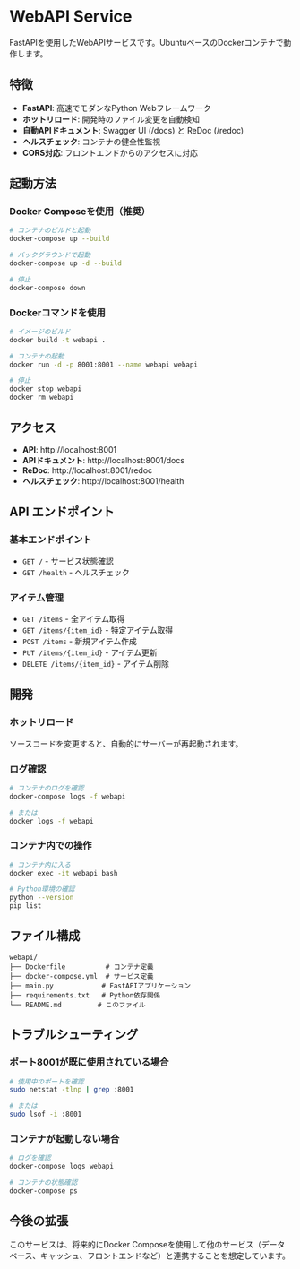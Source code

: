 # WebAPI Service

FastAPIを使用したWebAPIサービスです。UbuntuベースのDockerコンテナで動作します。

## 特徴

- **FastAPI**: 高速でモダンなPython Webフレームワーク
- **ホットリロード**: 開発時のファイル変更を自動検知
- **自動APIドキュメント**: Swagger UI (/docs) と ReDoc (/redoc)
- **ヘルスチェック**: コンテナの健全性監視
- **CORS対応**: フロントエンドからのアクセスに対応

## 起動方法

### Docker Composeを使用（推奨）
```bash
# コンテナのビルドと起動
docker-compose up --build

# バックグラウンドで起動
docker-compose up -d --build

# 停止
docker-compose down
```

### Dockerコマンドを使用
```bash
# イメージのビルド
docker build -t webapi .

# コンテナの起動
docker run -d -p 8001:8001 --name webapi webapi

# 停止
docker stop webapi
docker rm webapi
```

## アクセス

- **API**: http://localhost:8001
- **APIドキュメント**: http://localhost:8001/docs
- **ReDoc**: http://localhost:8001/redoc
- **ヘルスチェック**: http://localhost:8001/health

## API エンドポイント

### 基本エンドポイント
- `GET /` - サービス状態確認
- `GET /health` - ヘルスチェック

### アイテム管理
- `GET /items` - 全アイテム取得
- `GET /items/{item_id}` - 特定アイテム取得
- `POST /items` - 新規アイテム作成
- `PUT /items/{item_id}` - アイテム更新
- `DELETE /items/{item_id}` - アイテム削除

## 開発

### ホットリロード
ソースコードを変更すると、自動的にサーバーが再起動されます。

### ログ確認
```bash
# コンテナのログを確認
docker-compose logs -f webapi

# または
docker logs -f webapi
```

### コンテナ内での操作
```bash
# コンテナ内に入る
docker exec -it webapi bash

# Python環境の確認
python --version
pip list
```

## ファイル構成

```
webapi/
├── Dockerfile          # コンテナ定義
├── docker-compose.yml  # サービス定義
├── main.py            # FastAPIアプリケーション
├── requirements.txt   # Python依存関係
└── README.md         # このファイル
```

## トラブルシューティング

### ポート8001が既に使用されている場合
```bash
# 使用中のポートを確認
sudo netstat -tlnp | grep :8001

# または
sudo lsof -i :8001
```

### コンテナが起動しない場合
```bash
# ログを確認
docker-compose logs webapi

# コンテナの状態確認
docker-compose ps
```

## 今後の拡張

このサービスは、将来的にDocker Composeを使用して他のサービス（データベース、キャッシュ、フロントエンドなど）と連携することを想定しています。
